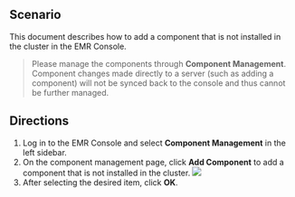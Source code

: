 ## Scenario
This document describes how to add a component that is not installed in the cluster in the EMR Console.
>Please manage the components through **Component Management**. Component changes made directly to a server (such as adding a component) will not be synced back to the console and thus cannot be further managed.

## Directions
1. Log in to the EMR Console and select **Component Management** in the left sidebar.
2. On the component management page, click **Add Component** to add a component that is not installed in the cluster.
![](https://main.qcloudimg.com/raw/306312805518e274a5b90e4967887870.png)
3. After selecting the desired item, click **OK**.
